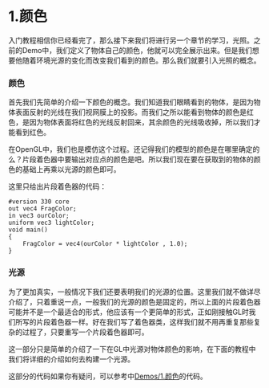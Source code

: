 # 1.颜色

入门教程相信你已经看完了，那么接下来我们将进行另一个章节的学习，光照。之前的Demo中，我们定义了物体自己的颜色，他就可以完全展示出来。但是我们想要他随着环境光源的变化而改变我们看到的颜色。那么我们就要引入光照的概念。

### 颜色

首先我们先简单的介绍一下颜色的概念。我们知道我们眼睛看到的物体，是因为物体表面反射的光线在我们视网膜上的投影。而我们之所以能看到物体的颜色是红色，是因为物体表面将红色的光线反射回来，其余颜色的光线吸收掉，所以我们才能看到红色。

在OpenGL中，我们也是模仿这个过程。还记得我们的模型的颜色是在哪里确定的么？片段着色器中要输出对应点的颜色是吧。所以我们现在要在获取到的物体的颜色的基础上再乘以光源的颜色即可。

这里只给出片段着色器的代码：

```
#version 330 core
out vec4 FragColor;
in vec3 ourColor;
uniform vec3 lightColor;
void main()
{
    FragColor = vec4(ourColor * lightColor , 1.0);
}
```

### 光源

为了更加真实，一般情况下我们还要表明我们的光源的位置。这里我们就不做详尽介绍了，只着重说一点，一般我们的光源的颜色是固定的，所以上面的片段着色器可能并不是一个最适合的形式，他应该有一个更简单的形式，正如刚接触GL时我们所写的片段着色器一样。好在我们写了着色器类，这样我们就不用再重复那些复杂的过程了，只要重写一个片段着色器即可。

这一部分只是简单的介绍了一下在GL中光源对物体颜色的影响，在下面的教程中我们将详细的介绍如何去构建一个光源。

这部分的代码如果你有疑问，可以参考中[Demos/1.颜色](https://github.com/CodeWicky/Learning-OpenGL/tree/master/%E5%85%89%E7%85%A7/Demos/1.%E9%A2%9C%E8%89%B2)的代码。